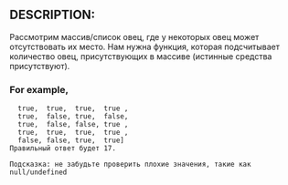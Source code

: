 ## DESCRIPTION:

Рассмотрим массив/список овец, где у некоторых овец может отсутствовать их место. Нам нужна функция, которая подсчитывает количество овец, присутствующих в массиве (истинные средства присутствуют).

### For example,

```[true, true,  true,  false,
  true,  true,  true,  true ,
  true,  false, true,  false,
  true,  false, false, true ,
  true,  true,  true,  true ,
  false, false, true,  true]
Правильный ответ будет 17.

Подсказка: не забудьте проверить плохие значения, такие как null/undefined
```
